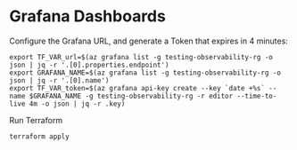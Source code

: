 # Grafana Dashboards

Configure the Grafana URL, and generate a Token that expires in 4 minutes:
```
export TF_VAR_url=$(az grafana list -g testing-observability-rg -o json | jq -r '.[0].properties.endpoint')
export GRAFANA_NAME=$(az grafana list -g testing-observability-rg -o json | jq -r '.[0].name')
export TF_VAR_token=$(az grafana api-key create --key `date +%s` --name $GRAFANA_NAME -g testing-observability-rg -r editor --time-to-live 4m -o json | jq -r .key)
```

Run Terraform

```
terraform apply
```